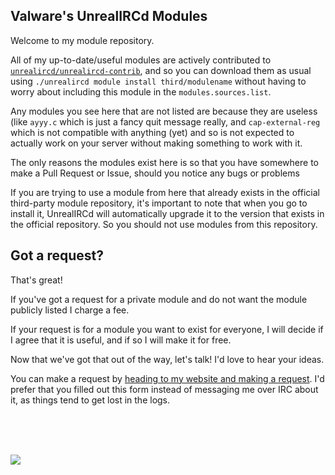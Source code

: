 ## Valware's UnrealIRCd Modules ##

Welcome to my module repository.

All of my up-to-date/useful modules are actively contributed to [`unrealircd/unrealircd-contrib`](https://github.com/unrealircd/unrealircd-contrib), and so you can download them as usual using `./unrealircd module install third/modulename` without having to worry about including this module in the `modules.sources.list`.

Any modules you see here that are not listed are because they are useless (like `ayyy.c` which is just a fancy quit message really, and `cap-external-reg` which is not compatible with anything (yet) and so is not expected to actually work on your server without making something to work with it.

The only reasons the modules exist here is so that you have somewhere to make a Pull Request or Issue, should you notice any bugs or problems

If you are trying to use a module from here that already exists in the official third-party module repository, it's important to note that when you go to install it, UnrealIRCd will automatically upgrade it to the version that exists in the official repository. So you should not use modules from this repository.

## Got a request? ##

That's great!

If you've got a request for a private module and do not want the module publicly listed I charge a fee.

If your request is for a module you want to exist for everyone, I will decide if I agree that it is useful, and if so I will make it for free.

Now that we've got that out of the way, let's talk! I'd love to hear your ideas.

You can make a request by [heading to my website and making a request](https://valware.uk/code-request/). I'd prefer that you filled out this form instead of messaging me over IRC about it, as things tend to get lost in the logs.

<br><br><br>

![](https://media.istockphoto.com/vectors/colorful-typography-banner-vector-id1254529037?k=20&m=1254529037&s=170667a&w=0&h=puy4_Uy1iC50cfaTObzEB-Y9_Jy9AaNg8RQdyFV7O6o=)

